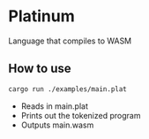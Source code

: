 # Platinum

Language that compiles to WASM

## How to use

```bash
cargo run ./examples/main.plat
```

- Reads in main.plat
- Prints out the tokenized program
- Outputs main.wasm
